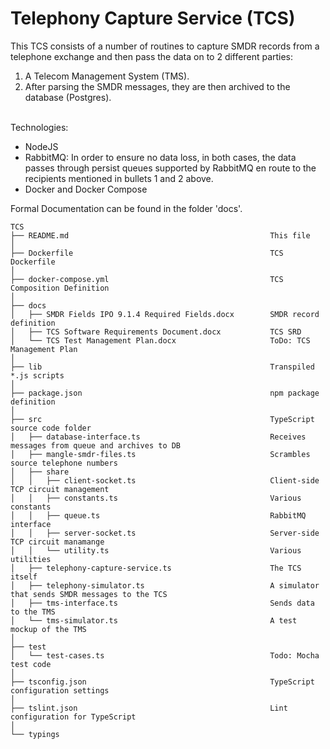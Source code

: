 # Telephony Capture Service (TCS)

This TCS consists of a number of routines to capture SMDR records from a telephone exchange and then pass the data on to 2 different parties:
<ol>
<li>A Telecom Management System (TMS).</li>
<li>After parsing the SMDR messages, they are then archived to the database (Postgres).</li>
</ol>
<br>
Technologies:
<ul>
<li>NodeJS</li>
<li>RabbitMQ: In order to ensure no data loss, in both cases, the data passes through persist queues supported by RabbitMQ en route to the recipients mentioned in bullets 1 and 2 above.</li>
<li>Docker and Docker Compose</li>
</ul>

Formal Documentation can be found in the folder 'docs'.  

```
TCS
├── README.md                                             This file
│
├── Dockerfile                                            TCS Dockerfile
│
├── docker-compose.yml                                    TCS Composition Definition
│
├── docs
│   ├── SMDR Fields IPO 9.1.4 Required Fields.docx        SMDR record definition
│   ├── TCS Software Requirements Document.docx           TCS SRD
│   └── TCS Test Management Plan.docx                     ToDo: TCS Management Plan
│
├── lib                                                   Transpiled *.js scripts
│
├── package.json                                          npm package definition
│
├── src                                                   TypeScript source code folder
│   ├── database-interface.ts                             Receives messages from queue and archives to DB
│   ├── mangle-smdr-files.ts                              Scrambles source telephone numbers
│   ├── share
│   │   ├── client-socket.ts                              Client-side TCP circuit management
│   │   ├── constants.ts                                  Various constants
│   │   ├── queue.ts                                      RabbitMQ interface
│   │   ├── server-socket.ts                              Server-side TCP circuit manamange
│   │   └── utility.ts                                    Various utilities
│   ├── telephony-capture-service.ts                      The TCS itself
│   ├── telephony-simulator.ts                            A simulator that sends SMDR messages to the TCS
│   ├── tms-interface.ts                                  Sends data to the TMS
│   └── tms-simulator.ts                                  A test mockup of the TMS
│
├── test
│   └── test-cases.ts                                     Todo: Mocha test code
│
├── tsconfig.json                                         TypeScript configuration settings
│
├── tslint.json                                           Lint configuration for TypeScript
│
└── typings                                
```

